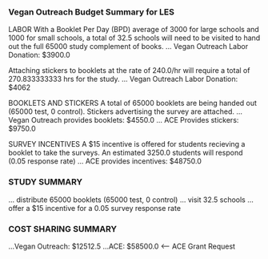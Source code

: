 
### Vegan Outreach Budget Summary for LES

LABOR
   With a Booklet Per Day (BPD) average of 3000
   for large schools and 1000 for small schools,
   a total of 32.5 schools will need to be visited
   to hand out the full 65000 study complement of books.
   ... Vegan Outreach Labor Donation: $3900.0

   Attaching stickers to booklets at the rate of 240.0/hr
   will require a total of 270.833333333 hrs for the study.
   ... Vegan Outreach Labor Donation: $4062

BOOKLETS AND STICKERS
   A total of 65000 booklets are being handed
   out (65000 test, 0 control). Stickers
   advertising the survey are attached.
   ... Vegan Outreach provides booklets: $4550.0
   ... ACE Provides stickers: $9750.0

SURVEY INCENTIVES
   A $15 incentive is offered for students
   recieving a booklet to take the surveys.
   An estimated 3250.0 students will respond (0.05 response rate)
   ... ACE provides incentives: $48750.0

### STUDY SUMMARY
   ... distribute 65000 booklets (65000 test, 0 control)
   ... visit 32.5 schools
   ... offer a $15 incentive for a 0.05 survey response rate

### COST SHARING SUMMARY
   ...Vegan Outreach: $12512.5
   ...ACE: $58500.0 <-- ACE Grant Request


